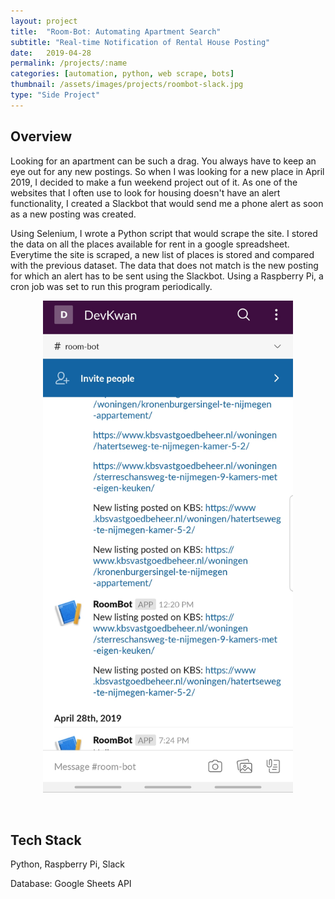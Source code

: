 ```yaml
---
layout: project
title:  "Room-Bot: Automating Apartment Search"
subtitle: "Real-time Notification of Rental House Posting"
date:   2019-04-28
permalink: /projects/:name
categories: [automation, python, web scrape, bots]
thumbnail: /assets/images/projects/roombot-slack.jpg
type: "Side Project"
---
```


## Overview

Looking for an apartment can be such a drag. You always have to keep an eye out for any new postings. So when I was looking for a new place in April 2019, I decided to make a fun weekend project out of it. As one of the websites that I often use to look for housing doesn't have an alert functionality, I created a Slackbot that would send me a phone alert as soon as a new posting was created.

Using Selenium, I wrote a Python script that would scrape the site. I stored the data on all the places available for rent in a google spreadsheet. Everytime the site is scraped, a new list of places is stored and compared with the previous dataset. The data that does not match is the new posting for which an alert has to be sent using the Slackbot. Using a Raspberry Pi, a cron job was set to run this program periodically.

<p align="center">
<img src="/assets/images/projects/roombot-slack.jpg" alt="Screenshot of Room-bot on Slack" title="Screenshot of Room-bot on Slack" width="400px" />
</p>

<br/>

## Tech Stack
Python, Raspberry Pi, Slack

Database: Google Sheets API

